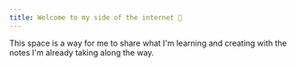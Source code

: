 ```yaml
---
title: Welcome to my side of the internet 🌱
---
```


This space is a way for me to share what I'm learning and creating with the notes I'm already taking along the way. 
